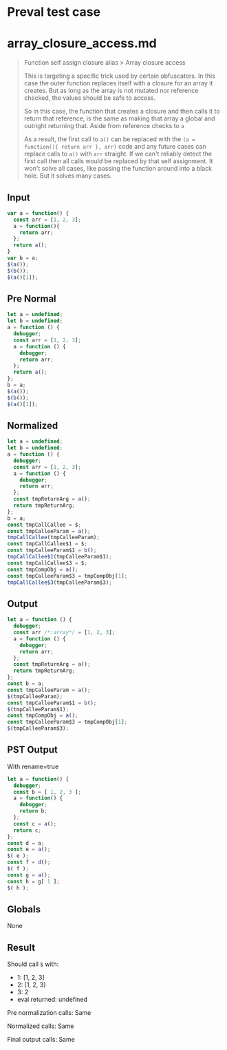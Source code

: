 # Preval test case

# array_closure_access.md

> Function self assign closure alias > Array closure access
>
> This is targeting a specific trick used by certain obfuscators.
> In this case the outer function replaces itself with a closure for an array it creates.
> But as long as the array is not mutated nor reference checked, the values should be safe to access.
> 
> So in this case, the function that creates a closure and then calls it to return that reference, is
> the same as making that array a global and outright returning that. Aside from reference checks to `a`
> 
> As a result, the first call to `a()` can be replaced with the `(a = function(){ return arr }, arr)` code
> and any future cases can replace calls to `a()` with `arr` straight.
> If we can't reliably detect the first call then all calls would be replaced by that self assignment.
> It won't solve all cases, like passing the function around into a black hole. But it solves many cases.

## Input

`````js filename=intro
var a = function() {
  const arr = [1, 2, 3];
  a = function(){
    return arr;
  };
  return a();
}
var b = a;
$(a());
$(b());
$(a()[1]);
`````

## Pre Normal


`````js filename=intro
let a = undefined;
let b = undefined;
a = function () {
  debugger;
  const arr = [1, 2, 3];
  a = function () {
    debugger;
    return arr;
  };
  return a();
};
b = a;
$(a());
$(b());
$(a()[1]);
`````

## Normalized


`````js filename=intro
let a = undefined;
let b = undefined;
a = function () {
  debugger;
  const arr = [1, 2, 3];
  a = function () {
    debugger;
    return arr;
  };
  const tmpReturnArg = a();
  return tmpReturnArg;
};
b = a;
const tmpCallCallee = $;
const tmpCalleeParam = a();
tmpCallCallee(tmpCalleeParam);
const tmpCallCallee$1 = $;
const tmpCalleeParam$1 = b();
tmpCallCallee$1(tmpCalleeParam$1);
const tmpCallCallee$3 = $;
const tmpCompObj = a();
const tmpCalleeParam$3 = tmpCompObj[1];
tmpCallCallee$3(tmpCalleeParam$3);
`````

## Output


`````js filename=intro
let a = function () {
  debugger;
  const arr /*:array*/ = [1, 2, 3];
  a = function () {
    debugger;
    return arr;
  };
  const tmpReturnArg = a();
  return tmpReturnArg;
};
const b = a;
const tmpCalleeParam = a();
$(tmpCalleeParam);
const tmpCalleeParam$1 = b();
$(tmpCalleeParam$1);
const tmpCompObj = a();
const tmpCalleeParam$3 = tmpCompObj[1];
$(tmpCalleeParam$3);
`````

## PST Output

With rename=true

`````js filename=intro
let a = function() {
  debugger;
  const b = [ 1, 2, 3 ];
  a = function() {
    debugger;
    return b;
  };
  const c = a();
  return c;
};
const d = a;
const e = a();
$( e );
const f = d();
$( f );
const g = a();
const h = g[ 1 ];
$( h );
`````

## Globals

None

## Result

Should call `$` with:
 - 1: [1, 2, 3]
 - 2: [1, 2, 3]
 - 3: 2
 - eval returned: undefined

Pre normalization calls: Same

Normalized calls: Same

Final output calls: Same
